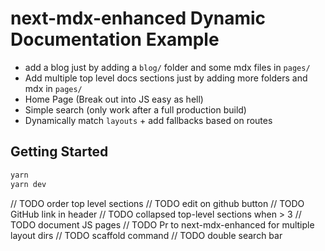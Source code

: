 # next-mdx-enhanced Dynamic Documentation Example

- add a blog just by adding a `blog/` folder and some mdx files in `pages/`
- Add multiple top level docs sections just by adding more folders and mdx in `pages/`
- Home Page (Break out into JS easy as hell)
- Simple search (only work after a full production build)
- Dynamically match `layouts` + add fallbacks based on routes

## Getting Started

```bash
yarn
yarn dev
```

// TODO order top level sections
// TODO edit on github button
// TODO GitHub link in header
// TODO collapsed top-level sections when > 3
// TODO document JS pages
// TODO Pr to next-mdx-enhanced for multiple layout dirs
// TODO scaffold command
// TODO double search bar
